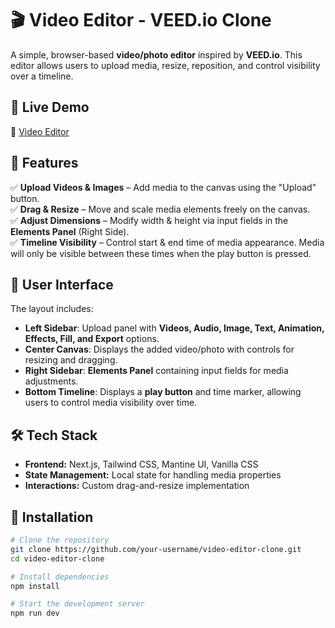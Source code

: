 # 🎬 Video Editor - VEED.io Clone  

A simple, browser-based **video/photo editor** inspired by **VEED.io**. This editor allows users to upload media, resize, reposition, and control visibility over a timeline.  

## 🚀 Live Demo  
🔗 [Video Editor](https://video-editor-alpha-one.vercel.app/)  

## 📸 Features  

✅ **Upload Videos & Images** – Add media to the canvas using the "Upload" button.  
✅ **Drag & Resize** – Move and scale media elements freely on the canvas.  
✅ **Adjust Dimensions** – Modify width & height via input fields in the **Elements Panel** (Right Side).  
✅ **Timeline Visibility** – Control start & end time of media appearance. Media will only be visible between these times when the play button is pressed.  

## 🎨 User Interface  

The layout includes:  
- **Left Sidebar**: Upload panel with **Videos, Audio, Image, Text, Animation, Effects, Fill, and Export** options.  
- **Center Canvas**: Displays the added video/photo with controls for resizing and dragging.  
- **Right Sidebar**: **Elements Panel** containing input fields for media adjustments.  
- **Bottom Timeline**: Displays a **play button** and time marker, allowing users to control media visibility over time.  

## 🛠️ Tech Stack  

- **Frontend:** Next.js, Tailwind CSS, Mantine UI, Vanilla CSS  
- **State Management:** Local state for handling media properties  
- **Interactions:** Custom drag-and-resize implementation  

## 📌 Installation  

```bash
# Clone the repository
git clone https://github.com/your-username/video-editor-clone.git
cd video-editor-clone

# Install dependencies
npm install

# Start the development server
npm run dev
